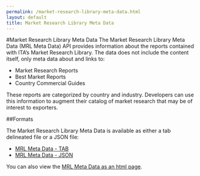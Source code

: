 ```yaml
---
permalink: /market-research-library-meta-data.html
layout: default
title: Market Research Library Meta Data
---
```


#Market Research Library Meta Data
The Market Research Library Meta Data (MRL Meta Data) API provides information about the reports contained with ITA’s Market Research Library.  The data does not include the content itself, only meta data about and links to:
* Market Research Reports
* Best Market Reports
* Country Commercial Guides 

These reports are categorized by country and industry.  Developers can use this information to augment their catalog of market research that may be of interest to exporters.

##Formats

The Market Research Library Meta Data is available as either a tab delineated file or a JSON file:
* [MRL Meta Data - TAB](/data/marketResearchLibrary.tab)
* [MRL Meta Data - JSON](/data/marketResearchLibrary.json)

You can also view the [MRL Meta Data as an html page](/data/marketResearchLibrary.html).
